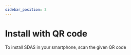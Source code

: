 ```yaml
---
sidebar_position: 2
---
```


# Install with QR code
To install SDAS in your smartphone, scan the given QR code 

